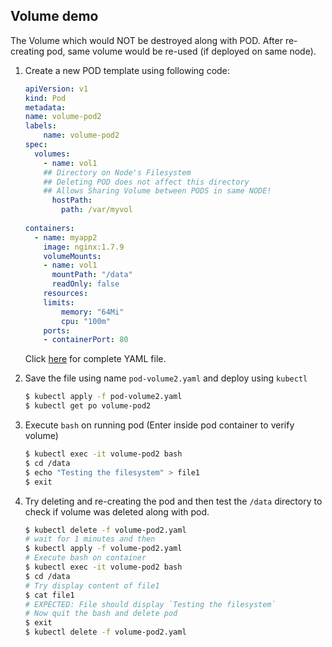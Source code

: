## Volume demo

The  Volume which would NOT be destroyed along with POD. After re-creating pod, same volume would be re-used (if deployed on same node).

1.  Create a new POD template using following code:

    ```yaml
    apiVersion: v1
    kind: Pod
    metadata:
    name: volume-pod2
    labels:
        name: volume-pod2
    spec:
      volumes:
        - name: vol1
        ## Directory on Node's Filesystem
        ## Deleting POD does not affect this directory
        ## Allows Sharing Volume between PODS in same NODE!
          hostPath:
            path: /var/myvol
            
    containers:
      - name: myapp2
        image: nginx:1.7.9
        volumeMounts:
        - name: vol1
          mountPath: "/data"
          readOnly: false
        resources:
        limits:
            memory: "64Mi"
            cpu: "100m"
        ports:
        - containerPort: 80
    ```
    Click [here](./pod-volume2.yaml) for complete YAML file.
    
2.  Save the file using name `pod-volume2.yaml` and deploy using `kubectl`

    ```bash
    $ kubectl apply -f pod-volume2.yaml
    $ kubectl get po volume-pod2
    ```

3.  Execute `bash` on running pod (Enter inside pod container to verify volume)

    ```bash
    $ kubectl exec -it volume-pod2 bash
    $ cd /data
    $ echo "Testing the filesystem" > file1
    $ exit
    ```
4.  Try deleting and re-creating the pod and then test the `/data` directory to check if volume was deleted along with pod.

    ```bash
    $ kubectl delete -f volume-pod2.yaml
    # wait for 1 minutes and then
    $ kubectl apply -f volume-pod2.yaml
    # Execute bash on container 
    $ kubectl exec -it volume-pod2 bash
    $ cd /data
    # Try display content of file1
    $ cat file1
    # EXPECTED: File should display `Testing the filesystem`
    # Now quit the bash and delete pod
    $ exit
    $ kubectl delete -f volume-pod2.yaml
    ```

